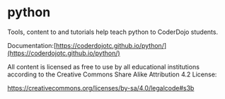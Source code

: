 # python
Tools, content to and tutorials help teach python to CoderDojo students.

Documentation:[https://coderdojotc.github.io/python/](https://coderdojotc.github.io/python/) 

All content is licensed as free to use by all educational institutions according to the Creative Commons Share Alike Attribution 4.2 License:

https://creativecommons.org/licenses/by-sa/4.0/legalcode#s3b

